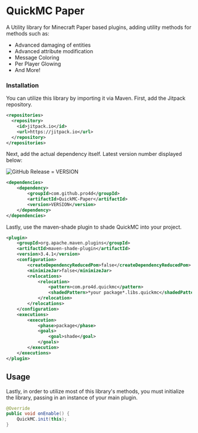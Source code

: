 # QuickMC Paper

A Utility library for Minecraft Paper based plugins, adding utility methods for methods such as:
- Advanced damaging of entities
- Advanced attribute modification
- Message Coloring
- Per Player Glowing
- And More!


### Installation

You can utilize this library by importing it via Maven.
First, add the Jitpack repository.
```xml
<repositories>
  <repository>
    <id>jitpack.io</id>
    <url>https://jitpack.io</url>
  </repository>
</repositories>
```

Next, add the actual dependency itself. Latest version number displayed below:

![GitHub Release](https://img.shields.io/github/v/release/Pro4D/QuickMC-Paper?sort=date&display_name=tag)
 = VERSION

```xml
<dependencies>
    <dependency>
        <groupId>com.github.pro4d</groupId>
        <artifactId>QuickMC-Paper</artifactId>
        <version>VERSION</version>
    </dependency>
</dependencies>
```

Lastly, use the maven-shade plugin to shade QuickMC into your project.
```xml
<plugin>
    <groupId>org.apache.maven.plugins</groupId>
    <artifactId>maven-shade-plugin</artifactId>
    <version>3.4.1</version>
    <configuration>
        <createDependencyReducedPom>false</createDependencyReducedPom>
        <minimizeJar>false</minimizeJar>
        <relocations>
            <relocation>
                <pattern>com.pro4d.quickmc</pattern>
                <shadedPattern>*your package*.libs.quickmc</shadedPattern>
            </relocation>
        </relocations>
    </configuration>
    <executions>
        <execution>
            <phase>package</phase>
            <goals>
                <goal>shade</goal>
            </goals>
        </execution>
    </executions>
</plugin>
```

## Usage

Lastly, in order to utilize most of this library's methods, you must initialize the library, passing in an instance of your main plugin.
```java
@Override
public void onEnable() {
    QuickMC.init(this);
}
```
